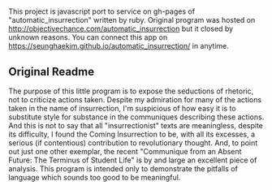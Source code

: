 # 

This project is javascript port to service on gh-pages of "automatic_insurrection" written by ruby.
Original program was hosted on http://objectivechance.com/automatic_insurrection but it closed by unknown reasons.
You can connect this app on https://seunghaekim.github.io/automatic_insurrection/ in anytime.

## Original Readme

The purpose of this little program is to expose the seductions of rhetoric, not to criticize actions taken.  Despite my admiration for many of the actions taken in the name of insurrection, I'm suspicious of how easy it is to substitute style for substance in the communiques describing these actions.  And this is not to say that all "insurrectionist" texts are meaningless, despite its difficulty, I found the Coming Insurrection to be, with all its excesses, a serious (if contentious) contribution to revolutionary thought.  And, to point out just one other exemplar, the recent "Communique from an Absent Future: The Terminus of Student Life" is by and large an excellent piece of analysis.  This program is intended only to demonstrate the pitfalls of language which sounds too good to be meaningful.
